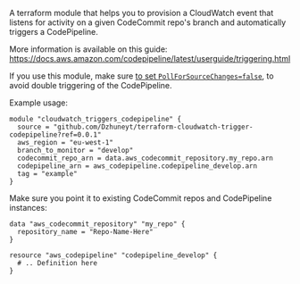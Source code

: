 A terraform module that helps you to provision a CloudWatch event that listens for activity on a given CodeCommit repo's branch and automatically triggers a CodePipeline.

More information is available on this guide:
https://docs.aws.amazon.com/codepipeline/latest/userguide/triggering.html

If you use this module, make sure [to set `PollForSourceChanges=false`](https://docs.aws.amazon.com/codepipeline/latest/userguide/reference-pipeline-structure.html), to avoid double triggering of the CodePipeline.

Example usage:

    module "cloudwatch_triggers_codepipeline" {
      source = "github.com/Dzhuneyt/terraform-cloudwatch-trigger-codepipeline?ref=0.0.1"
      aws_region = "eu-west-1"
      branch_to_monitor = "develop"
      codecommit_repo_arn = data.aws_codecommit_repository.my_repo.arn
      codepipeline_arn = aws_codepipeline.codepipeline_develop.arn
      tag = "example"
    }

Make sure you point it to existing CodeCommit repos and CodePipeline instances:

    data "aws_codecommit_repository" "my_repo" {
      repository_name = "Repo-Name-Here"
    }

    resource "aws_codepipeline" "codepipeline_develop" {
      # .. Definition here
    }
